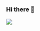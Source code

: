 ### Hi there 👋


<img src="https://github-readme-stats.vercel.app/api/top-langs/?username=Bhavyaratra&layout=compact&theme=radical">
<!--
**Bhavyaratra/Bhavyaratra** is a ✨ _special_ ✨ repository because its `README.md` (this file) appears on your GitHub profile.


